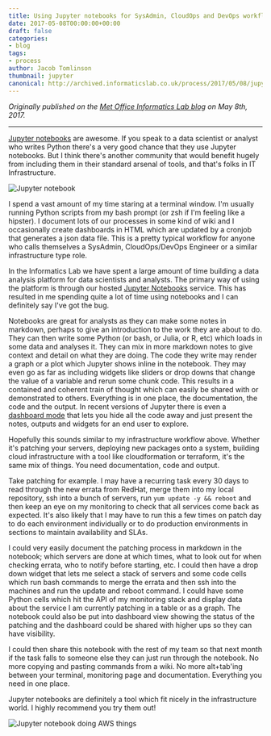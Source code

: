 ```yaml
---
title: Using Jupyter notebooks for SysAdmin, CloudOps and DevOps workflows.
date: 2017-05-08T00:00:00+00:00
draft: false
categories:
- blog
tags:
- process
author: Jacob Tomlinson
thumbnail: jupyter
canonical: http://archived.informaticslab.co.uk/process/2017/05/08/jupyter-for-sysadmin-devops-cloudops-workflows.html
---
```


_Originally published on the [Met Office Informatics Lab blog](http://archived.informaticslab.co.uk/process/2017/05/08/jupyter-for-sysadmin-devops-cloudops-workflows.html) on May 8th, 2017._

---

[Jupyter notebooks][jupyter] are awesome. If you speak to a data scientist or analyst who writes Python there's a very good chance that they use Jupyter notebooks. But I think there's another community that would benefit hugely from including them in their standard arsenal of tools, and that's folks in IT Infrastructure.

![Jupyter notebook](https://images.informaticslab.co.uk/articles/article-jupyter/29aec8999f72db598aa8a0b5b7433d9f.png)

I spend a vast amount of my time staring at a terminal window. I'm usually running Python scripts from my bash prompt (or zsh if I'm feeling like a hipster). I document lots of our processes in some kind of wiki and I occasionally create dashboards in HTML which are updated by a cronjob that generates a json data file. This is a pretty typical workflow for anyone who calls themselves a SysAdmin, CloudOps/DevOps Engineer or a similar infrastructure type role.

In the Informatics Lab we have spent a large amount of time building a data analysis platform for data scientists and analysts. The primary way of using the platform is through our hosted [Jupyter Notebooks][jade-notebooks] service. This has resulted in me spending quite a lot of time using notebooks and I can definitely say I've got the bug.

Notebooks are great for analysts as they can make some notes in markdown, perhaps to give an introduction to the work they are about to do. They can then write some Python (or bash, or Julia, or R, etc) which loads in some data and analyses it. They can mix in more markdown notes to give context and detail on what they are doing. The code they write may render a graph or a plot which Jupyter shows inline in the notebook. They may even go as far as including widgets like sliders or drop downs that change the value of a variable and rerun some chunk code. This results in a contained and coherent train of thought which can easily be shared with or demonstrated to others. Everything is in one place, the documentation, the code and the output. In recent versions of Jupyter there is even a [dashboard mode][jupyter-dashboards] that lets you hide all the code away and just present the notes, outputs and widgets for an end user to explore.

Hopefully this sounds similar to my infrastructure workflow above. Whether it's patching your servers, deploying new packages onto a system, building cloud infrastructure with a tool like cloudformation or terraform, it's the same mix of things. You need documentation, code and output.

Take patching for example. I may have a recurring task every 30 days to read through the new errata from RedHat, merge them into my local repository, ssh into a bunch of servers, run `yum update -y && reboot` and then keep an eye on my monitoring to check that all services come back as expected. It's also likely that I may have to run this a few times on patch day to do each environment individually or to do production environments in sections to maintain availability and SLAs.

I could very easily document the patching process in markdown in the notebook; which servers are done at which times, what to look out for when checking errata, who to notify before starting, etc. I could then have a drop down widget that lets me select a stack of servers and some code cells which run bash commands to merge the errata and then ssh into the machines and run the update and reboot command. I could have some Python cells which hit the API of my monitoring stack and display data about the service I am currently patching in a table or as a graph. The notebook could also be put into dashboard view showing the status of the patching and the dashboard could be shared with higher ups so they can have visibility.

I could then share this notebook with the rest of my team so that next month if the task falls to someone else they can just run through the notebook. No more copying and pasting commands from a wiki. No more alt+tab'ing between your terminal, monitoring page and documentation. Everything you need in one place.

Jupyter notebooks are definitely a tool which fit nicely in the infrastructure world. I highly recommend you try them out!

![Jupyter notebook doing AWS things](https://i.imgur.com/wr3ZABQh.png)

[jade-notebooks]: http://www.informaticslab.co.uk/technology/2016/09/12/try-jade.html
[jupyter]: http://jupyter.org/
[jupyter-dashboards]: https://github.com/jupyter/dashboards

